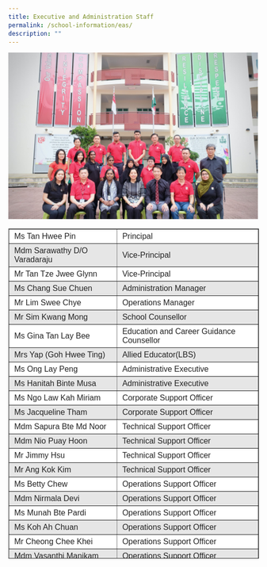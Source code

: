 ```yaml
---
title: Executive and Administration Staff
permalink: /school-information/eas/
description: ""
---
```

![](/images/EAS-3-scaled.jpeg)

<table border="1" style="box-sizing: inherit; border-collapse: collapse; border-spacing: 0px; max-width: 100%; color: rgb(34, 34, 34); font-family: &quot;Source Sans Pro&quot;, sans-serif; font-size: 16px; font-style: normal; font-variant-ligatures: normal; font-variant-caps: normal; font-weight: 400; letter-spacing: normal; orphans: 2; text-align: start; text-transform: none; white-space: normal; widows: 2; word-spacing: 0px; -webkit-text-stroke-width: 0px; background-color: rgb(255, 255, 255); text-decoration-thickness: initial; text-decoration-style: initial; text-decoration-color: initial; width: 595px; height: 664px;"><tbody style="box-sizing: inherit;"><tr style="box-sizing: inherit; background: rgb(255, 255, 255);"><td style="box-sizing: inherit; padding: 5px 10px; width: 247px; text-align: left;">Ms Tan Hwee Pin</td><td style="box-sizing: inherit; padding: 5px 10px; width: 332px; text-align: left;">Principal</td></tr><tr style="box-sizing: inherit; background: rgb(230, 230, 230);"><td style="box-sizing: inherit; padding: 5px 10px; width: 247px; text-align: left;">Mdm Sarawathy D/O Varadaraju</td><td style="box-sizing: inherit; padding: 5px 10px; width: 332px; text-align: left;">Vice-Principal</td></tr><tr style="box-sizing: inherit; background: rgb(255, 255, 255);"><td style="box-sizing: inherit; padding: 5px 10px; width: 247px; text-align: left;">Mr Tan Tze Jwee Glynn</td><td style="box-sizing: inherit; padding: 5px 10px; width: 332px; text-align: left;">Vice-Principal</td></tr><tr style="box-sizing: inherit; background: rgb(230, 230, 230);"><td style="box-sizing: inherit; padding: 5px 10px; width: 247px; text-align: left;">Ms Chang Sue Chuen</td><td style="box-sizing: inherit; padding: 5px 10px; width: 332px; text-align: left;">Administration Manager</td></tr><tr style="box-sizing: inherit; background: rgb(255, 255, 255);"><td style="box-sizing: inherit; padding: 5px 10px; width: 247px; text-align: left;">Mr Lim Swee Chye</td><td style="box-sizing: inherit; padding: 5px 10px; width: 332px; text-align: left;">Operations Manager</td></tr><tr style="box-sizing: inherit; background: rgb(230, 230, 230);"><td style="box-sizing: inherit; padding: 5px 10px; width: 247px; text-align: left;">Mr Sim Kwang Mong</td><td style="box-sizing: inherit; padding: 5px 10px; width: 332px; text-align: left;">School Counsellor</td></tr><tr style="box-sizing: inherit; background: rgb(255, 255, 255);"><td style="box-sizing: inherit; padding: 5px 10px; width: 247px; text-align: left;">Ms Gina Tan Lay Bee</td><td style="box-sizing: inherit; padding: 5px 10px; width: 332px; text-align: left;">Education and Career Guidance Counsellor</td></tr><tr style="box-sizing: inherit; background: rgb(230, 230, 230);"><td style="box-sizing: inherit; padding: 5px 10px; width: 247px; text-align: left;">Mrs Yap (Goh Hwee Ting)</td><td style="box-sizing: inherit; padding: 5px 10px; width: 332px; text-align: left;">Allied Educator(LBS)</td></tr><tr style="box-sizing: inherit; background: rgb(255, 255, 255);"><td style="box-sizing: inherit; padding: 5px 10px; width: 247px; text-align: left;">Ms Ong Lay Peng</td><td style="box-sizing: inherit; padding: 5px 10px; width: 332px; text-align: left;">Administrative Executive</td></tr><tr style="box-sizing: inherit; background: rgb(230, 230, 230);"><td style="box-sizing: inherit; padding: 5px 10px; width: 247px; text-align: left;">Ms&nbsp;Hanitah Binte Musa</td><td style="box-sizing: inherit; padding: 5px 10px; width: 332px; text-align: left;">Administrative Executive</td></tr><tr style="box-sizing: inherit; background: rgb(255, 255, 255);"><td style="box-sizing: inherit; padding: 5px 10px; width: 247px; text-align: left;">Ms&nbsp;Ngo Law Kah Miriam</td><td style="box-sizing: inherit; padding: 5px 10px; width: 332px; text-align: left;">Corporate Support Officer</td></tr><tr style="box-sizing: inherit; background: rgb(230, 230, 230);"><td style="box-sizing: inherit; padding: 5px 10px; width: 247px; text-align: left;">Ms Jacqueline Tham</td><td style="box-sizing: inherit; padding: 5px 10px; width: 332px; text-align: left;">Corporate Support Officer</td></tr><tr style="box-sizing: inherit; background: rgb(255, 255, 255);"><td style="box-sizing: inherit; padding: 5px 10px; width: 247px; text-align: left;">Mdm Sapura Bte Md Noor</td><td style="box-sizing: inherit; padding: 5px 10px; width: 332px; text-align: left;">Technical Support Officer</td></tr><tr style="box-sizing: inherit; background: rgb(230, 230, 230);"><td style="box-sizing: inherit; padding: 5px 10px; width: 247px; text-align: left;">Mdm Nio Puay Hoon</td><td style="box-sizing: inherit; padding: 5px 10px; width: 332px; text-align: left;">Technical Support Officer</td></tr><tr style="box-sizing: inherit; background: rgb(255, 255, 255);"><td style="box-sizing: inherit; padding: 5px 10px; width: 247px; text-align: left;">Mr Jimmy Hsu</td><td style="box-sizing: inherit; padding: 5px 10px; width: 332px; text-align: left;">Technical Support Officer</td></tr><tr style="box-sizing: inherit; background: rgb(230, 230, 230);"><td style="box-sizing: inherit; padding: 5px 10px; width: 247px; text-align: left;">Mr Ang Kok Kim</td><td style="box-sizing: inherit; padding: 5px 10px; width: 332px; text-align: left;">Technical Support Officer</td></tr><tr style="box-sizing: inherit; background: rgb(255, 255, 255);"><td style="box-sizing: inherit; padding: 5px 10px; width: 247px; text-align: left;">Ms Betty Chew</td><td style="box-sizing: inherit; padding: 5px 10px; width: 332px; text-align: left;">Operations Support Officer</td></tr><tr style="box-sizing: inherit; background: rgb(230, 230, 230);"><td style="box-sizing: inherit; padding: 5px 10px; width: 247px; text-align: left;">Mdm Nirmala Devi</td><td style="box-sizing: inherit; padding: 5px 10px; width: 332px; text-align: left;">Operations Support Officer</td></tr><tr style="box-sizing: inherit; background: rgb(255, 255, 255);"><td style="box-sizing: inherit; padding: 5px 10px; width: 247px; text-align: left;">Ms Munah Bte Pardi</td><td style="box-sizing: inherit; padding: 5px 10px; width: 332px; text-align: left;">Operations Support Officer</td></tr><tr style="box-sizing: inherit; background: rgb(230, 230, 230);"><td style="box-sizing: inherit; padding: 5px 10px; width: 247px; text-align: left;">Ms Koh Ah Chuan</td><td style="box-sizing: inherit; padding: 5px 10px; width: 332px; text-align: left;">Operations Support Officer</td></tr><tr style="box-sizing: inherit; background: rgb(255, 255, 255);"><td style="box-sizing: inherit; padding: 5px 10px; width: 247px; text-align: left;">Mr Cheong Chee Khei</td><td style="box-sizing: inherit; padding: 5px 10px; width: 332px; text-align: left;">Operations Support Officer</td></tr><tr style="box-sizing: inherit; background: rgb(230, 230, 230);"><td style="box-sizing: inherit; padding: 5px 10px; width: 247px; text-align: left;">Mdm Vasanthi Manikam</td><td style="box-sizing: inherit; padding: 5px 10px; width: 332px; text-align: left;">Operations Support Officer</td></tr><tr style="box-sizing: inherit; background: rgb(255, 255, 255);"><td style="box-sizing: inherit; padding: 5px 10px; width: 247px; text-align: left;">Mr&nbsp;Soh Woon Peng</td><td style="box-sizing: inherit; padding: 5px 10px; width: 332px; text-align: left;">ICT Manager</td></tr><tr style="box-sizing: inherit; background: rgb(230, 230, 230);"><td style="box-sizing: inherit; padding: 5px 10px; width: 247px; text-align: left;">Mr Kelvin Yap</td><td style="box-sizing: inherit; padding: 5px 10px; width: 332px; text-align: left;">Desktop Engineer</td></tr><tr style="box-sizing: inherit; background: rgb(255, 255, 255);"><td style="box-sizing: inherit; padding: 5px 10px; width: 247px; text-align: left;">Mr Tan Kok Wei</td><td style="box-sizing: inherit; padding: 5px 10px; width: 332px; text-align: left;">Desktop Engineer</td></tr></tbody></table>